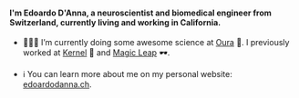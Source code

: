 #### I'm Edoardo D'Anna, a neuroscientist and biomedical engineer from Switzerland, currently living and working in California.

- 👨🏻‍💻 I’m currently doing some awesome science at [Oura](https://ouraring.com/) 💍. I previously worked at [Kernel](https://www.kernel.com/) 🧠 and [Magic Leap](https://www.magicleap.com/en-us/) 🕶.

- ℹ️ You can learn more about me on my personal website: [edoardodanna.ch](https://edoardodanna.ch).
